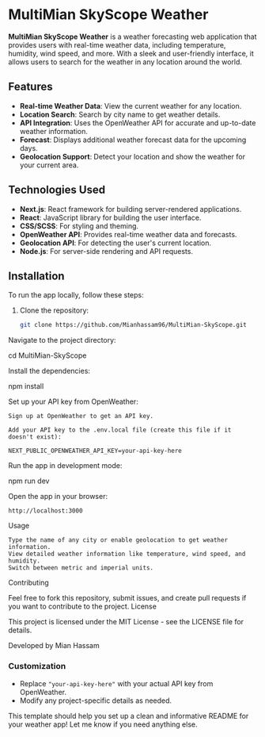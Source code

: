 # MultiMian SkyScope Weather

**MultiMian SkyScope Weather** is a weather forecasting web application that provides users with real-time weather data, including temperature, humidity, wind speed, and more. With a sleek and user-friendly interface, it allows users to search for the weather in any location around the world.

## Features

- **Real-time Weather Data**: View the current weather for any location.
- **Location Search**: Search by city name to get weather details.
- **API Integration**: Uses the OpenWeather API for accurate and up-to-date weather information.
- **Forecast**: Displays additional weather forecast data for the upcoming days.
- **Geolocation Support**: Detect your location and show the weather for your current area.

## Technologies Used

- **Next.js**: React framework for building server-rendered applications.
- **React**: JavaScript library for building the user interface.
- **CSS/SCSS**: For styling and theming.
- **OpenWeather API**: Provides real-time weather data and forecasts.
- **Geolocation API**: For detecting the user's current location.
- **Node.js**: For server-side rendering and API requests.

## Installation

To run the app locally, follow these steps:

1. Clone the repository:

   ```bash
   git clone https://github.com/Mianhassam96/MultiMian-SkyScope.git
Navigate to the project directory:

cd MultiMian-SkyScope

Install the dependencies:

npm install

Set up your API key from OpenWeather:

    Sign up at OpenWeather to get an API key.

    Add your API key to the .env.local file (create this file if it doesn't exist):

    NEXT_PUBLIC_OPENWEATHER_API_KEY=your-api-key-here

Run the app in development mode:

npm run dev

Open the app in your browser:

    http://localhost:3000

Usage

    Type the name of any city or enable geolocation to get weather information.
    View detailed weather information like temperature, wind speed, and humidity.
    Switch between metric and imperial units.

Contributing

Feel free to fork this repository, submit issues, and create pull requests if you want to contribute to the project.
License

This project is licensed under the MIT License - see the LICENSE file for details.

Developed by Mian Hassam


### Customization
- Replace `"your-api-key-here"` with your actual API key from OpenWeather.
- Modify any project-specific details as needed. 

This template should help you set up a clean and informative README for your weather app! Let me know if you need anything else.

